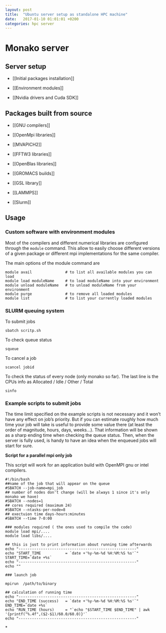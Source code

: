 ```yaml
---
layout: post
title:  "Ubuntu server setup as standalone HPC machine"
date:   2017-01-10 01:01:01 +0200
categories: hpc server
---
```


Monako server
=============

Server setup
------------

-   \[\[Initial packages installation\]\]

<!-- -->

-   \[\[Environment modules\]\]

<!-- -->

-   \[\[Nvidia drivers and Cuda SDK\]\]

Packages built from source
--------------------------

-   \[\[GNU compilers\]\]

<!-- -->

-   \[\[OpenMpi libraries\]\]

<!-- -->

-   \[\[MVAPICH2\]\]

<!-- -->

-   \[\[FFTW3 libraries\]\]

<!-- -->

-   \[\[OpenBlas libraries\]\]

<!-- -->

-   \[\[GROMACS builds\]\]

<!-- -->

-   \[\[GSL library\]\]

<!-- -->

-   \[\[LAMMPS\]\]

<!-- -->

-   \[\[Slurm\]\]

Usage
-----

### Custom software with environment modules

Most of the compilers and different numerical libraries are configured
through the `module` command. This allow to easily choose different
versions of a given package or different mpi implementations for the
same compiler.

The main options of the module command are

    module avail               # to list all available modules you can load
    module load moduleName     # to load moduleName into your environment
    module unload moduleName   # to unload moduleName from your environment
    module purge               # to remove all loaded modules
    module list                # to list your currently loaded modules

### SLURM queuing system

To submit jobs

`sbatch scritp.sh`

To check queue status

`squeue`

To cancel a job

`scancel jobid`

To check the status of every node (only monako so far). The last line is
the CPUs info as Allocated / Idle / Other / Total

`sinfo`

### Example scripts to submit jobs

The time limit specified on the example scripts is not necessary and it
won’t have any effect on job’s priority. But if you can estimate roughly
how much time your job will take is useful to provide some value there
(at least the order of magnitude, hours, days, weeks…). That information
will be shown as a sharp ending time when checking the queue status.
Then, when the server is fully used, is handy to have an idea when the
enqueued jobs will start for sure.

**Script for a parallel mpi only job**

This script will work for an application build with OpenMPI gnu or intel
compilers.

    #!/bin/bash
    ##name of the job that will appear on the queue
    #SBATCH --job-name=mpi_job
    ## number of nodes don't change (will be always 1 since it's only monako we have)
    #SBATCH --nodes=1
    ## cores required (maximum 24)
    #SBATCH --ntasks-per-node=8
    ## exectuion time days-hours:minutes
    #SBATCH --time 7-0:00

    ### modules required ( the ones used to compile the code)
    module load mpi/....
    module load libs/....

    ## this is just to print information about running time afterwards
    echo "-----------------------------------------------------"
    echo "START_TIME           = `date +'%y-%m-%d %H:%M:%S %s'`"
    START_TIME=`date +%s`
    echo "-----------------------------------------------------"
    echo ""

    ### launch job

    mpirun  /path/to/binary

    ## calculation of running time
    echo "-----------------------------------------------------"
    echo "END_TIME (success)   = `date +'%y-%m-%d %H:%M:%S %s'`"
    END_TIME=`date +%s`
    echo "RUN_TIME (hours)     = "`echo "$START_TIME $END_TIME" | awk '{printf("%.4f",($2-$1)/60.0/60.0)}'`
    echo "-----------------------------------------------------"

\*

